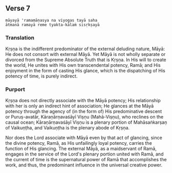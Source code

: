 ## Verse 7

    māyayā 'ramamāṇasya na viyogas tayā saha
    ātmanā ramayā reme tyakta-kālaṁ sisṛkṣayā

### Translation

Kṛṣṇa is the indifferent predominator of the external deluding nature, Māyā: He does not consort with external Māyā. Yet Māyā is not wholly separate or divorced from the Supreme Absolute Truth that is Kṛṣṇa. In His will to create the world, He unites with His own transcendental potency, Ramā; and His enjoyment in the form of casting His glance, which is the dispatching of His potency of time, is purely indirect.

### Purport

Kṛṣṇa does not directly associate with the Māyā potency; His relationship with her is only an indirect hint of association; He glances at the Māyā potency through the agency of (in the form of) His predominative descent or Puruṣ-avatār, Kāraṇārṇavaśāyī Viṣṇu (Mahā-Viṣṇu), who reclines on the causal ocean; Kāraṇārṇavaśāyī Viṣṇu is a plenary portion of Mahāsaṅkarṣaṇ of Vaikuṇṭha, and Vaikuṇṭha is the plenary abode of Kṛṣṇa.

Nor does the Lord associate with Māyā even by that act of glancing, since the divine potency, Ramā, as His unfailingly loyal potency, carries the function of His glancing. The external Māyā, as a maidservant of Ramā, engages in the service of the Lord's plenary portion united with Ramā, and the current of time is the supernatural power of Ramā that accomplishes the work, and thus, the predominant influence in the universal creative power.

